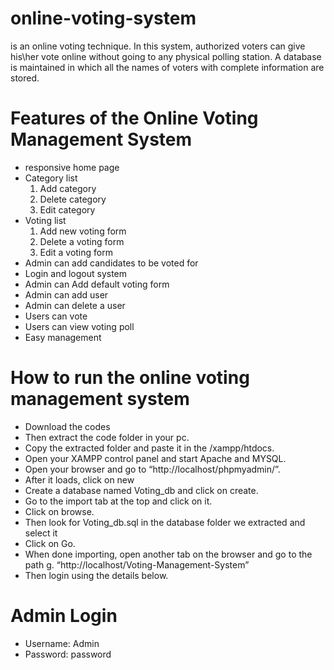 # online-voting-system
is an online voting technique. In this system, authorized voters can give his\her vote online without going to any physical polling station. A database is maintained in which all the names of voters with complete information are stored.

# Features of the Online Voting Management System 
- responsive home page
- Category list
  1. Add category
  2. Delete category
  3. Edit category
- Voting list
  1. Add new voting form
  2. Delete a voting form
  3. Edit a voting form
- Admin can add candidates to be voted for
- Login and logout system
- Admin can Add default voting form
- Admin can add user
- Admin can delete a user
- Users can vote
- Users can view voting poll
- Easy management

# How to run the online voting management system
- Download the codes
- Then extract the code folder in your pc.
- Copy the extracted folder and paste it in the /xampp/htdocs.
- Open your XAMPP control panel and start Apache and MYSQL.
- Open your browser and go to “http://localhost/phpmyadmin/”.
- After it loads, click on new
- Create a database named Voting_db and click on create.
- Go to the import tab at the top and click on it.
- Click on browse.
- Then look for Voting_db.sql in the database folder we extracted and select it
- Click on Go.
- When done importing, open another tab on the browser and go to the path g. “http://localhost/Voting-Management-System”
- Then login using the details below.
# Admin Login
- Username: Admin
- Password: password

